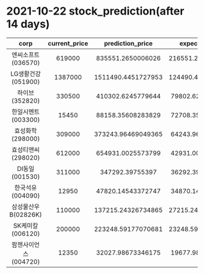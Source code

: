# 2021-10-22 stock_prediction(after 14 days)

|   corp   |   current_price   |   prediction_price   |   expected_profit   |
|:--------:|:-----------------:|:--------------------:|:-------------------:|
|엔씨소프트(036570)|619000|835551.2650006026|216551.26500060258|
|LG생활건강(051900)|1387000|1511490.4451727953|124490.44517279533|
|하이브(352820)|330500|410302.6245779644|79802.62457796442|
|한일시멘트(003300)|15450|88158.35608283829|72708.35608283829|
|효성화학(298000)|309000|373243.96469049365|64243.96469049365|
|효성티앤씨(298020)|612000|654931.0025573799|42931.00255737989|
|DI동일(001530)|311000|347292.39755397|36292.39755396999|
|한국석유(004090)|12950|47820.14543372747|34870.14543372747|
|삼성물산우B(02826K)|110000|137215.24326734865|27215.243267348647|
|SK케미칼(006120)|200000|223248.59177070681|23248.591770706815|
|팜젠사이언스(004720)|12350|32027.98673346175|19677.98673346175|
